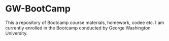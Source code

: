 # GW-BootCamp
This a repository of Bootcamp course materials, homework, codee etc. I am currently enrolled in the Bootcamp conducted by George Washington University. 

